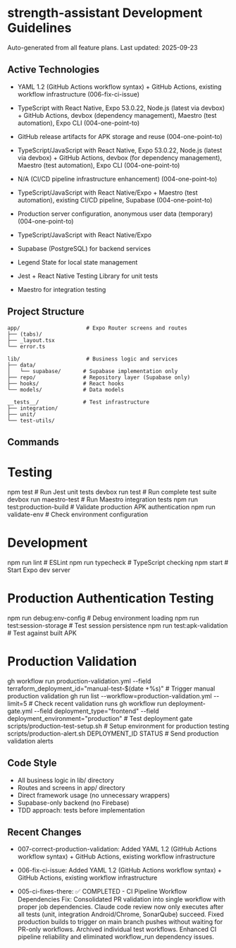 # strength-assistant Development Guidelines

Auto-generated from all feature plans. Last updated: 2025-09-23

## Active Technologies

- YAML 1.2 (GitHub Actions workflow syntax) + GitHub Actions, existing workflow infrastructure (006-fix-ci-issue)

- TypeScript with React Native, Expo 53.0.22, Node.js (latest via devbox) + GitHub Actions, devbox (dependency management), Maestro (test automation), Expo CLI (004-one-point-to)
- GitHub release artifacts for APK storage and reuse (004-one-point-to)

- TypeScript/JavaScript with React Native, Expo 53.0.22, Node.js (latest via devbox) + GitHub Actions, devbox (for dependency management), Maestro (test automation), Expo CLI (004-one-point-to)
- N/A (CI/CD pipeline infrastructure enhancement) (004-one-point-to)

- TypeScript/JavaScript with React Native/Expo + Maestro (test automation), existing CI/CD pipeline, Supabase (004-one-point-to)
- Production server configuration, anonymous user data (temporary) (004-one-point-to)

- TypeScript/JavaScript with React Native/Expo
- Supabase (PostgreSQL) for backend services
- Legend State for local state management
- Jest + React Native Testing Library for unit tests
- Maestro for integration testing

## Project Structure

```
app/                     # Expo Router screens and routes
├── (tabs)/
├── _layout.tsx
└── error.ts

lib/                     # Business logic and services
├── data/
│   └── supabase/       # Supabase implementation only
├── repo/               # Repository layer (Supabase only)
├── hooks/              # React hooks
└── models/             # Data models

__tests__/              # Test infrastructure
├── integration/
├── unit/
└── test-utils/
```

## Commands

# Testing

npm test # Run Jest unit tests
devbox run test # Run complete test suite
devbox run maestro-test # Run Maestro integration tests
npm run test:production-build # Validate production APK authentication
npm run validate-env # Check environment configuration

# Development

npm run lint # ESLint
npm run typecheck # TypeScript checking
npm start # Start Expo dev server

# Production Authentication Testing

npm run debug:env-config # Debug environment loading
npm run test:session-storage # Test session persistence
npm run test:apk-validation # Test against built APK

# Production Validation

gh workflow run production-validation.yml --field terraform_deployment_id="manual-test-$(date +%s)" # Trigger manual production validation
gh run list --workflow=production-validation.yml --limit=5 # Check recent validation runs
gh workflow run deployment-gate.yml --field deployment_type="frontend" --field deployment_environment="production" # Test deployment gate
scripts/production-test-setup.sh # Setup environment for production testing
scripts/production-alert.sh DEPLOYMENT_ID STATUS # Send production validation alerts

## Code Style

- All business logic in lib/ directory
- Routes and screens in app/ directory
- Direct framework usage (no unnecessary wrappers)
- Supabase-only backend (no Firebase)
- TDD approach: tests before implementation

## Recent Changes

- 007-correct-production-validation: Added YAML 1.2 (GitHub Actions workflow syntax) + GitHub Actions, existing workflow infrastructure

- 006-fix-ci-issue: Added YAML 1.2 (GitHub Actions workflow syntax) + GitHub Actions, existing workflow infrastructure

- 005-ci-fixes-there: ✅ COMPLETED - CI Pipeline Workflow Dependencies Fix: Consolidated PR validation into single workflow with proper job dependencies. Claude code review now only executes after all tests (unit, integration Android/Chrome, SonarQube) succeed. Fixed production builds to trigger on main branch pushes without waiting for PR-only workflows. Archived individual test workflows. Enhanced CI pipeline reliability and eliminated workflow_run dependency issues.

<!-- MANUAL ADDITIONS START -->
<!-- MANUAL ADDITIONS END -->
